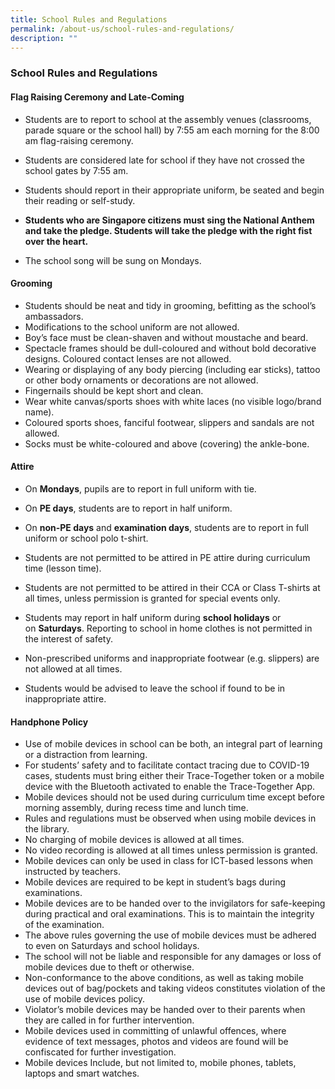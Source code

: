 ```yaml
---
title: School Rules and Regulations
permalink: /about-us/school-rules-and-regulations/
description: ""
---
```


### School Rules and Regulations

#### Flag Raising Ceremony and Late-Coming

*   Students are to report to school at the assembly venues (classrooms, parade square or the school hall) by 7:55 am each morning for the 8:00 am flag-raising ceremony.
*   Students are considered late for school if they have not crossed the school gates by 7:55 am.
*   Students should report in their appropriate uniform, be seated and begin their reading or self-study.  
    
*   **Students who are Singapore citizens must sing the National Anthem and take the pledge. Students will take the pledge with the right fist over the heart.**  
    
*   The school song will be sung on Mondays.

  

#### Grooming

*   Students should be neat and tidy in grooming, befitting as the school’s ambassadors.
*   Modifications to the school uniform are not allowed.
*   Boy’s face must be clean-shaven and without moustache and beard.
*   Spectacle frames should be dull-coloured and without bold decorative designs. Coloured contact lenses are not allowed.
*   Wearing or displaying of any body piercing (including ear sticks), tattoo or other body ornaments or decorations are not allowed.
*   Fingernails should be kept short and clean.
*   Wear white canvas/sports shoes with white laces (no visible logo/brand name).
*   Coloured sports shoes, fanciful footwear, slippers and sandals are not allowed.
*   Socks must be white-coloured and above (covering) the ankle-bone.  
    

#### Attire

*   On **Mondays**, pupils are to report in full uniform with tie.
*   On **PE days**, students are to report in half uniform.  
    
*   On **non-PE days** and **examination days**, students are to report in full uniform or school polo t-shirt.
*   Students are not permitted to be attired in PE attire during curriculum time (lesson time).  
    
*   Students are not permitted to be attired in their CCA or Class T-shirts at all times, unless permission is granted for special events only.  
    
*   Students may report in half uniform during **school holidays** or on **Saturdays**. Reporting to school in home clothes is not permitted in the interest of safety.  
    
*   Non-prescribed uniforms and inappropriate footwear (e.g. slippers) are not allowed at all times.  
    
*   Students would be advised to leave the school if found to be in inappropriate attire.  
  

#### Handphone Policy

*   Use of mobile devices in school can be both, an integral part of learning or a distraction from learning.
*   For students’ safety and to facilitate contact tracing due to COVID-19 cases, students must bring either their Trace-Together token or a mobile device with the Bluetooth activated to enable the Trace-Together App.
*   Mobile devices should not be used during curriculum time except before morning assembly, during recess time and lunch time.
*   Rules and regulations must be observed when using mobile devices in the library.
*   No charging of mobile devices is allowed at all times.
*   No video recording is allowed at all times unless permission is granted.
*   Mobile devices can only be used in class for ICT-based lessons when instructed by teachers.
*   Mobile devices are required to be kept in student’s bags during examinations.
*   Mobile devices are to be handed over to the invigilators for safe-keeping during practical and oral examinations. This is to maintain the integrity of the examination.
*   The above rules governing the use of mobile devices must be adhered to even on Saturdays and school holidays.
*   The school will not be liable and responsible for any damages or loss of mobile devices due to theft or otherwise.
*   Non-conformance to the above conditions, as well as taking mobile devices out of bag/pockets and taking videos constitutes violation of the use of mobile devices policy.
*   Violator’s mobile devices may be handed over to their parents when they are called in for further intervention.
*   Mobile devices used in committing of unlawful offences, where evidence of text messages, photos and videos are found will be confiscated for further investigation.
*   Mobile devices Include, but not limited to, mobile phones, tablets, laptops and smart watches.
